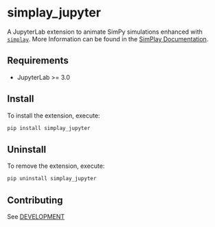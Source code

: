 # simplay_jupyter

A JupyterLab extension to animate SimPy simulations enhanced with [`simplay`](../simplay).
More Information can be found in the [SimPlay Documentation](https://simplay.readthedocs.io/).

## Requirements

- JupyterLab >= 3.0

## Install

To install the extension, execute:

```bash
pip install simplay_jupyter
```

## Uninstall

To remove the extension, execute:

```bash
pip uninstall simplay_jupyter
```

## Contributing

See [DEVELOPMENT](DEVELOPMENT.md)
